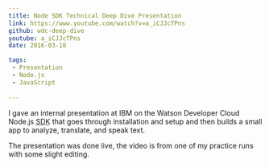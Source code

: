 ```yaml
---
title: Node SDK Technical Deep Dive Presentation
link: https://www.youtube.com/watch?v=a_iCJJcTPns
github: wdc-deep-dive
youtube: a_iCJJcTPns
date: 2016-03-10

tags:
 - Presentation
 - Node.js
 - JavaScript
 
---
```


I gave an internal presentation at IBM on the Watson Developer Cloud Node.js <abbr title="Software Development Kit">SDK</abbr>
that goes through installation and setup and then builds a small app to analyze, translate, and speak text.

The presentation was done live, the video is from one of my practice runs with some slight editing.
